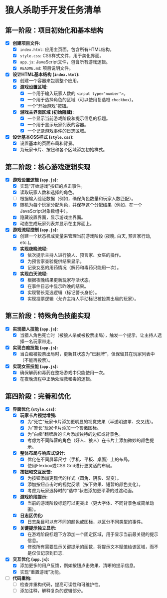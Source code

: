 # 狼人杀助手开发任务清单

## 第一阶段：项目初始化和基本结构

- [x] **创建项目文件:**
    - [x] `index.html`: 应用主页面，包含所有HTML结构。
    - [x] `style.css`: CSS样式文件，用于美化界面。
    - [x] `app.js`: JavaScript文件，包含所有游戏逻辑。
    - [x] `README.md`: 项目说明文件。
- [x] **设计HTML基本结构 (`index.html`):**
    - [x] 创建一个容器来包裹整个应用。
    - [x] **游戏设置区域:**
        - [x] 一个用于输入玩家人数的 `<input type="number">`。
        - [x] 一个用于选择角色的区域（可以使用复选框 `checkbox`）。
        - [x] 一个“开始游戏”按钮。
    - [x] **游戏主界面区域 (初始隐藏):**
        - [x] 一个显示当前游戏阶段和提示信息的标题。
        - [x] 一个用于显示玩家列表的容器。
        - [x] 一个记录游戏事件的日志区域。
- [x] **设计基本CSS样式 (`style.css`):**
    - [x] 设置基本的页面布局和背景。
    - [x] 为玩家卡片、按钮和各个区域添加初始样式。

## 第二阶段：核心游戏逻辑实现

- [x] **游戏设置逻辑 (`app.js`):**
    - [x] 实现“开始游戏”按钮的点击事件。
    - [x] 读取玩家人数和选择的角色。
    - [ ] 根据输入验证数据（例如，确保角色数量和玩家人数匹配）。
    - [x] 随机为每个玩家分配角色，并保存这个分配结果（例如，在一个JavaScript对象数组中）。
    - [x] 隐藏设置界面，显示游戏主界面。
    - [x] 动态生成玩家列表并显示在主界面上。
- [x] **游戏流程控制 (`app.js`):**
    - [x] 创建一个状态机或变量来管理当前游戏阶段 (夜晚, 白天, 预言家行动, etc.)。
    - [x] **实现夜晚流程:**
        - [x] 依次提示主持人进行狼人、预言家、女巫的操作。
        - [x] 为预言家查验提供结果显示。
        - [x] 记录女巫的用药情况（解药和毒药只能用一次）。
    - [x] **实现白天流程:**
        - [x] 根据夜晚结果更新玩家存活状态。
        - [x] 在事件日志中显示昨晚的结果。
        - [x] 实现警长竞选逻辑（标记警长身份）。
        - [x] 实现投票逻辑（允许主持人手动标记被投票出局的玩家）。

## 第三阶段：特殊角色技能实现

- [x] **实现猎人技能 (`app.js`):**
    - [x] 当猎人角色死亡时（被狼人杀或被投票出局），触发一个提示，让主持人选择一名玩家带走。
- [x] **实现白痴技能 (`app.js`):**
    - [x] 当白痴被投票出局时，更新其状态为“已翻牌”，但保留其在玩家列表中（不能再投票）。
- [x] **实现女巫技能 (`app.js`):**
    - [x] 确保解药和毒药在整场游戏中只能使用一次。
    - [x] 在夜晚流程中正确处理救和毒的逻辑。

## 第四阶段：完善和优化

- [x] **界面优化 (`style.css`):**
    - [x] **玩家卡片视觉增强:**
        - [x] 为“死亡”玩家卡片添加更明显的视觉效果（半透明遮罩、交叉线）。
        - [x] 为“警长”玩家卡片添加一个警徽图标。
        - [x] 为“白痴”翻牌后的卡片添加独特的边框或背景色。
        - [x] 考虑为不同阵营的角色（好人、狼人）在卡片上添加微妙的颜色提示。
    - [x] **整体布局与响应式设计:**
        - [x] 优化在不同屏幕尺寸（手机、平板、桌面）上的布局。
        - [x] 使用Flexbox或CSS Grid进行更灵活的布局。
    - [x] **按钮和交互反馈:**
        - [x] 为按钮添加更现代的样式（圆角、阴影、渐变）。
        - [x] 添加按钮点击时的视觉反馈（按下效果、短暂的颜色变化）。
        - [x] 考虑为玩家选择时的“选中”状态添加更平滑的过渡动画。
    - [x] **游戏阶段提示:**
        - [x] 当前的游戏阶段标题可以更突出（更大字体、不同背景色或简单动画）。
    - [x] **日志区优化:**
        - [x] 日志条目可以有不同的颜色或图标，以区分不同类型的事件。
    - [x] **关键提示独立显示:**
        - [x] 在游戏阶段标题下方添加一个固定区域，用于显示当前最关键的提示信息。
        - [x] 修改所有需要显示关键提示的函数，将提示文本赋值给该区域，而不是仅仅记录到日志.
- [x] **交互优化 (`app.js`):**
    - [x] 添加更多的用户反馈，例如按钮点击效果、清晰的提示信息。
    - [x] 实现“重置游戏”功能。
- [ ] **代码重构:**
    - [ ] 检查并重构代码，提高可读性和可维护性。
    - [ ] 添加注释，解释复杂的逻辑部分。
